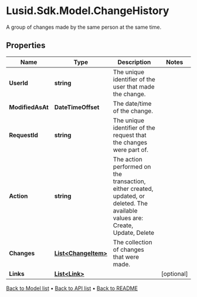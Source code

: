 # Lusid.Sdk.Model.ChangeHistory
A group of changes made by the same person at the same time.

## Properties

Name | Type | Description | Notes
------------ | ------------- | ------------- | -------------
**UserId** | **string** | The unique identifier of the user that made the change. | 
**ModifiedAsAt** | **DateTimeOffset** | The date/time of the change. | 
**RequestId** | **string** | The unique identifier of the request that the changes were part of. | 
**Action** | **string** | The action performed on the transaction, either created, updated, or deleted. The available values are: Create, Update, Delete | 
**Changes** | [**List&lt;ChangeItem&gt;**](ChangeItem.md) | The collection of changes that were made. | 
**Links** | [**List&lt;Link&gt;**](Link.md) |  | [optional] 

[Back to Model list](../README.md#documentation-for-models) &#8226; [Back to API list](../README.md#documentation-for-api-endpoints) &#8226; [Back to README](../README.md)

